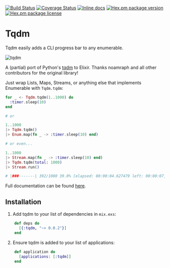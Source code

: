 [![Build Status](https://travis-ci.org/antipax/tqdm_elixir.svg?branch=master)](https://travis-ci.org/antipax/tqdm_elixir) [![Coverage Status](https://coveralls.io/repos/github/antipax/tqdm_elixir/badge.svg?branch=master)](https://coveralls.io/github/antipax/tqdm_elixir?branch=master) [![Inline docs](http://inch-ci.org/github/antipax/tqdm_elixir.svg?branch=master)](http://inch-ci.org/github/antipax/tqdm_elixir) [![Hex.pm package version](https://img.shields.io/hexpm/v/tqdm.svg)](https://hex.pm/packages/tqdm) [![Hex.pm package license](https://img.shields.io/hexpm/l/tqdm.svg)](https://github.com/antipax/tqdm_elixir/blob/master/LICENSE)

# Tqdm

Tqdm easily adds a CLI progress bar to any enumerable.

![tqdm](http://i.imgur.com/D4ZILgE.gif)

A (partial) port of Python's [tqdm](https://github.com/tqdm/tqdm) to Elixir. Thanks noamraph and all other contributors for the original library!

Just wrap Lists, Maps, Streams, or anything else that implements Enumerable with `Tqdm.tqdm`:

```elixir
for _ <- Tqdm.tqdm(1..1000) do
  :timer.sleep(10)
end

# or

1..1000
|> Tqdm.tqdm()
|> Enum.map(fn _ -> :timer.sleep(10) end)

# or even...

1..1000
|> Stream.map(fn _ -> :timer.sleep(10) end)
|> Tqdm.tqdm(total: 1000)
|> Stream.run()

# |###-------| 392/1000 39.0% [elapsed: 00:00:04.627479 left: 00:00:07, 84.71 iters/sec]
```

Full documentation can be found [here](https://hexdocs.pm/tqdm/0.0.2).

## Installation

  1. Add tqdm to your list of dependencies in `mix.exs`:

```elixir
    def deps do
      [{:tqdm, "~> 0.0.2"}]
    end
```

  2. Ensure tqdm is added to your list of applications:

```elixir
    def application do
      [applications: [:tqdm]]
    end
```

